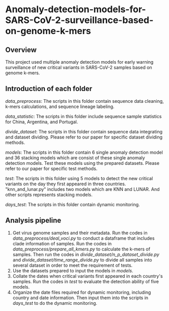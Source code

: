 # Anomaly-detection-models-for-SARS-CoV-2-surveillance-based-on-genome-k-mers
## Overview
This project used multiple anomaly detection models for early warning surveillance of new critical variants in SARS-CoV-2 samples based on genome k-mers.
## Introduction of each folder
*data_preprocess*: The scripts in this folder contain sequence data cleaning, k-mers calculations, and sequence lineage labeling.

*data_statistic*: The scripts in this folder include sequence sample statistics for China, Argentina, and Portugal.

*divide_dataset*: The scripts in this folder contain sequence data integrating and dataset dividing. Please refer to our paper for specific dataset dividing methods.

*models*: The scripts in this folder contain 6 single anomaly detection model and 36 stacking models which are consist of these single anomaly detection models. Test these models using the prepared datasets. Please refer to our paper for specific test methods.

*test*: The scripts in this folder using 5 models to detect the new critical variants on the day they first appeared in three countries. "knn_and_lunar.py" includes two models which are KNN and LUNAR. And other scripts represents stacking models.

*days_test*: The scripts in this folder contain dynamic monitoring.
## Analysis pipeline
1. Get virus genome samples and their metadata. Run the codes in *data_preprocess/deal_voci.py* to conduct a dataframe that includes clade information of samples. Run the codes in *data_preprocess/prepare_all_kmers.py* to calculate the k-mers of samples. Then run the codes in *divide_dataset/n_p_dataset_divide.py* and *divide_dataset/time_range_divide.py* to divide all samples into several dataset in order to meet the requirement of tests.
2. Use the datasets prepared to input the models in *models*.
3. Collate the dates when critical variants first appeared in each country's samples. Run the codes in *test* to evaluate the detection ability of five models.
4. Organize the date files required for dynamic monitoring, including country and date information. Then input them into the scripts in *days_test* to do the dynamic monitoring.
